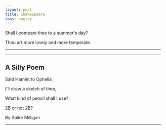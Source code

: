 ```yaml
---
layout: post
title: Shakespeare 
tags: poetry
--- 
```



Shall I compare thee to a summer's day? 

Thou art more lovely and more temperate. 


---



---

## A Silly Poem 


Said Hamlet to Ophelia, 


I'll draw a sketch of thee, 


What kind of pencil shall I use? 


2B or not 2B? 



By Spike Milligan 

---
